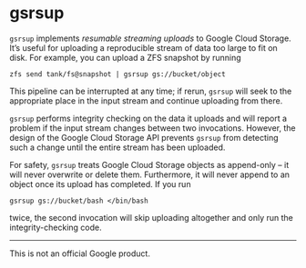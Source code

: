 # gsrsup

`gsrsup` implements _resumable streaming uploads_ to Google Cloud Storage. It’s
useful for uploading a reproducible stream of data too large to fit on disk. For
example, you can upload a ZFS snapshot by running

    zfs send tank/fs@snapshot | gsrsup gs://bucket/object

This pipeline can be interrupted at any time; if rerun, `gsrsup` will seek to the
appropriate place in the input stream and continue uploading from there.

`gsrsup` performs integrity checking on the data it uploads and will report a
problem if the input stream changes between two invocations. However, the design
of the Google Cloud Storage API prevents `gsrsup` from detecting such a change
until the entire stream has been uploaded.

For safety, `gsrsup` treats Google Cloud Storage objects as append-only – it
will never overwrite or delete them. Furthermore, it will never append to an
object once its upload has completed. If you run

    gsrsup gs://bucket/bash </bin/bash

twice, the second invocation will skip uploading altogether and only run the
integrity-checking code.

---

This is not an official Google product.
